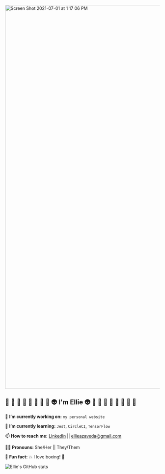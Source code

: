 <img width="1250" alt="Screen Shot 2021-07-01 at 1 17 06 PM" src="https://user-images.githubusercontent.com/76409536/124178483-d5040400-da6e-11eb-87c0-44374de94acd.png">

## 🖤 🤎 💜 💙 💚 💛 🧡 💖 👽 I'm Ellie 👽 💖 🧡 💛 💚 💙 💜 🤎 🖤

🔭 **I’m currently working on:** `my personal website`

🌱 **I’m currently learning:** `Jest`, `CircleCI`, `TensorFlow`

📫 **How to reach me:** [LinkedIn](https://www.linkedin.com/in/ellie-azaveda/) || ellieazaveda@gmail.com

🏳️‍🌈 **Pronouns:** She/Her || They/Them

🤖 **Fun fact:** 💥 I love boxing! 🥊

![Ellie's GitHub stats](https://github-readme-stats.vercel.app/api?username=ellieazaveda&show_icons=true&theme=nightowl)


